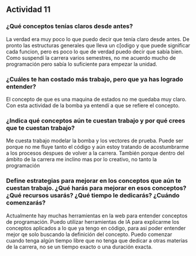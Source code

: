 ## Actividad 11

### ¿Qué conceptos tenías claros desde antes?

La verdad era muy poco lo que puedo decir que tenía claro desde antes. 
De pronto las estructuras generales que lleva un c[odigo y que puede significar cada funcion, pero es poco lo que de verdad puedo decir que sabía bien.
Como suspendí la carrera varios semestres, no me acuerdo mucho de programación pero sabía lo suficiente para empezar la unidad.

### ¿Cuáles te han costado más trabajo, pero que ya has logrado entender?

El concepto de que es una maquina de estados no me quedaba muy claro. Con esta actividad de la bomba ya entendí a que se refiere el concepto.

### ¿Indica qué conceptos aún te cuestan trabajo y por qué crees que te cuestan trabajo?

Me cuesta trabajo modelar la bomba y los vectores de prueba. Puede ser porque no me fluye tanto el código y aún estoy tratando de acostumbrarme a los procesos despues de volver a la carrera. También porque dentro del ámbito de la carrera me inclino mas por lo creativo, no tanto la programación

### Define estrategias para mejorar en los conceptos que aún te cuestan trabajo. ¿Qué harás para mejorar en esos conceptos? ¿Qué recursos usarás? ¿Qué tiempo le dedicarás? ¿Cuándo comenzarás?

Actualmente hay muchas herramientas en la web para entender conceptos de programación. Puedo utilizar herramientas de IA para explicarme los conceptos aplicados a lo que ya tengo en código, para asi poder entender mejor qe solo buscando la definición del concepto.
Puedo comenzar cuando tenga algún tiempo libre que no tenga que dedicar a otras materias de la carrera, no se un tiempo exacto o una duración exacta.



